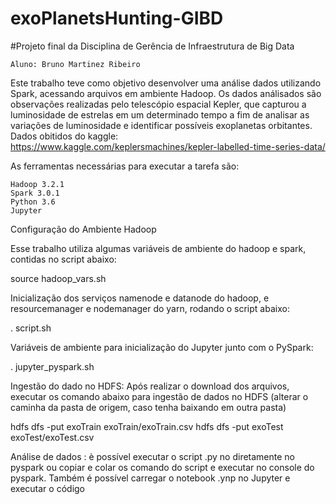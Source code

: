 # exoPlanetsHunting-GIBD
#Projeto final da Disciplina de Gerência de Infraestrutura de Big Data

    Aluno: Bruno Martinez Ribeiro

Este trabalho teve como objetivo desenvolver uma análise dados utilizando Spark, acessando arquivos em ambiente Hadoop. Os dados análisados são observações realizadas pelo telescópio espacial Kepler, que capturou a luminosidade de estrelas em um determinado tempo a fim de analisar as variações de luminosidade e identificar possíveis exoplanetas orbitantes.
Dados obitidos do kaggle: https://www.kaggle.com/keplersmachines/kepler-labelled-time-series-data/

As ferramentas necessárias para executar a tarefa são:

    Hadoop 3.2.1
    Spark 3.0.1
    Python 3.6
    Jupyter

Configuração do Ambiente Hadoop

Esse trabalho utiliza algumas variáveis de ambiente do hadoop e spark, contidas no script abaixo:

source hadoop_vars.sh

Inicialização dos serviços namenode e datanode do hadoop, e resourcemanager e nodemanager do yarn, rodando o script abaixo:

. script.sh

Variáveis de ambiente para inicialização do Jupyter junto com o PySpark:

. jupyter_pyspark.sh

Ingestão do dado no HDFS:
Após realizar o download dos arquivos, executar os comando abaixo para ingestão de dados no HDFS (alterar o caminha da pasta de origem, caso tenha baixando em outra pasta)

hdfs dfs -put exoTrain exoTrain/exoTrain.csv
hdfs dfs -put exoTest exoTest/exoTest.csv

Análise de dados :
è possível executar o script .py no diretamente no pyspark ou copiar e colar os comando do script e executar no console do pyspark.
Também é possível carregar o notebook .ynp no Jupyter e executar o código
